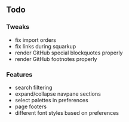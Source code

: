 ## Todo

### Tweaks
- fix import orders
- fix links during squarkup
- render GitHub special blockquotes properly
- render GitHub footnotes properly

### Features
- search filtering
- expand/collapse navpane sections
- select palettes in preferences
- page footers
- different font styles based on preferences
